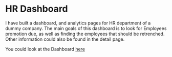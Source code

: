 # HR Dashboard
I have built a dashboard, and analytics pages for HR department of a dummy company. The main goals of this dashboard is to look for Employees promotion due, as well as finding the employees that should be retrenched. Other information could also be found in the detail page.

You could look at the Dashboard [here](https://drive.google.com/file/d/1l7-Tq1TMOwjns3VDeK5aDZlm2ogwJTC1/view?usp=sharing)

